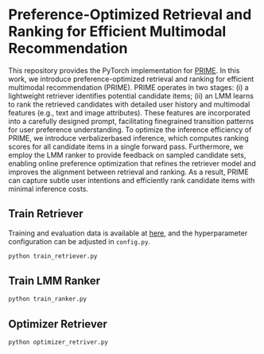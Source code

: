 # Preference-Optimized Retrieval and Ranking for Efficient Multimodal Recommendation

This repository provides the PyTorch implementation for [PRIME](https://dl.acm.org/doi/abs/10.1145/3711896.3737088). In this work, we introduce preference-optimized retrieval and ranking for efficient multimodal recommendation (PRIME). PRIME operates in two stages: (i) a lightweight retriever identifies potential candidate items; (ii) an LMM learns to rank the retrieved candidates with detailed user history and multimodal features (e.g., text and image attributes). These features are incorporated into a carefully designed prompt, facilitating finegrained transition patterns for user preference understanding. To optimize the inference efficiency of PRIME, we introduce verbalizerbased inference, which computes ranking scores for all candidate items in a single forward pass. Furthermore, we employ the LMM ranker to provide feedback on sampled candidate sets, enabling online preference optimization that refines the retriever model and improves the alignment between retrieval and ranking. As a result, PRIME can capture subtle user intentions and efficiently rank candidate items with minimal inference costs. 


## Train Retriever

Training and evaluation data is available at [here](https://github.com/jeykigung/VIP5), and the hyperparameter configuration can be adjusted in ```config.py```.

```bash
python train_retriever.py
```

## Train LMM Ranker

```bash
python train_ranker.py
```

## Optimizer Retriever

```bash
python optimizer_retriver.py
```